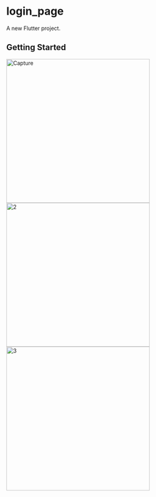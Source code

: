 # login_page

A new Flutter project.

## Getting Started


<img width="376" alt="Capture" src="https://user-images.githubusercontent.com/121540071/226267564-f865b501-74cd-48bf-bcb0-6eb8a0ab80fc.PNG">
<img width="376" alt="2" src="https://user-images.githubusercontent.com/121540071/226268077-8db29c6d-c619-48e0-bc03-07d994267b3a.PNG">
<img width="376" alt="3" src="https://user-images.githubusercontent.com/121540071/226268099-f20aa044-5424-4001-bdda-48d6c8445bac.PNG">
